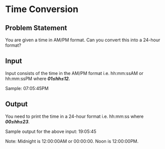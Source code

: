 Time Conversion
===============

Problem Statement
-----------------

You are given a time in AM/PM format. Can you convert this into a 24-hour format?

Input
-----

Input consists of the time in the AM/PM format i.e. hh:mm:ssAM or hh:mm:ssPM 
where ***01≤hh≤12.***

Sample: 07:05:45PM

Output
------

You need to print the time in a 24-hour format i.e. hh:mm:ss 
where ***00≤hh≤23***.

Sample output for the above input: 19:05:45

Note: Midnight is 12:00:00AM or 00:00:00. Noon is 12:00:00PM.